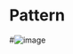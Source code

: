 # Pattern


#![image](https://user-images.githubusercontent.com/16507410/116510856-35e25500-a8e3-11eb-8e38-1164eac979a2.png)

